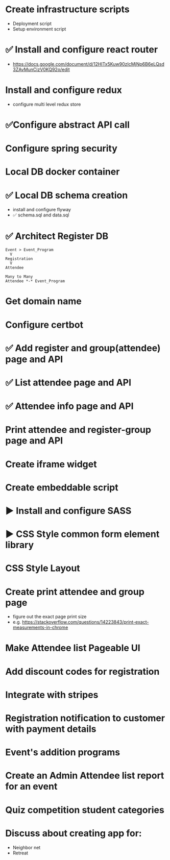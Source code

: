# Create infrastructure scripts
- Deployment script
- Setup environment script

# ✅ Install and configure react router
- https://docs.google.com/document/d/12HlTx5Kuw90zIcMjNp6B6eLQsd3ZAvMunCizV0KQ92o/edit

# Install and configure redux
- configure multi level redux store

# ✅Configure abstract API call 

# Configure spring security

# Local DB docker container

# ✅ Local DB schema creation
- install and configure flyway
- ✅ schema.sql and data.sql

# ✅ Architect Register DB
```
Event > Event_Program
  V
Registration
  V
Attendee 

Many to Many
Attendee *-* Event_Program

```
# Get domain name

# Configure certbot

# ✅ Add register and group(attendee) page and API

# ✅ List attendee page and API

# ✅ Attendee info page and API

# Print attendee and register-group page and API

# Create iframe widget

# Create embeddable script

# ▶️ Install and configure SASS

# ▶️ CSS Style common form element library

# CSS Style Layout

# Create print attendee and group page
- figure out the exact page print size
- e.g. https://stackoverflow.com/questions/14223843/print-exact-measurements-in-chrome

# Make Attendee list Pageable UI

# Add discount codes for registration

# Integrate with stripes

# Registration notification to customer with payment details

# Event's addition programs

# Create an Admin Attendee list report for an event

# Quiz competition student categories 

# Discuss about creating app for: 
 - Neighbor net
 - Retreat

